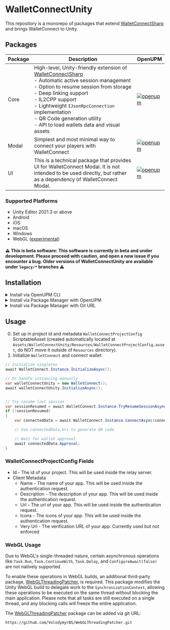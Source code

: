 
# WalletConnectUnity
This repository is a monorepo of packages that extend [WalletConnectSharp](https://github.com/WalletConnect/WalletConnectSharp) and brings WalletConnect to Unity.

## Packages
| Package | Description                                                                                                                                                                                                                                                                                                                                                                              | OpenUPM |
|---------|------------------------------------------------------------------------------------------------------------------------------------------------------------------------------------------------------------------------------------------------------------------------------------------------------------------------------------------------------------------------------------------|--------------|
| Core | High-level, Unity-friendly extension of [WalletConnectSharp](https://github.com/WalletConnect/WalletConnectSharp)<br>- Automatic active session management<br>- Option to resume session from storage<br>- Deep linking support<br>- IL2CPP support<br>- Lightweight `IJsonRpcConnection` implementation<br>- QR Code generation utility<br>- API to load wallets data and visual assets | [![openupm](https://img.shields.io/npm/v/com.walletconnect.core?label=openupm&registry_uri=https://package.openupm.com)](https://openupm.com/packages/com.walletconnect.core/) |
| Modal | Simplest and most minimal way to connect your players with WalletConnect                                                                                                                                                                                                                                                                                                                 | [![openupm](https://img.shields.io/npm/v/com.walletconnect.modal?label=openupm&registry_uri=https://package.openupm.com)](https://openupm.com/packages/com.walletconnect.modal/) |
| UI | This is a technical package that provides UI for WalletConnect Modal. It is not intended to be used directly, but rather as a dependency of WalletConnect Modal.                                                                                                                                                                                                                         | [![openupm](https://img.shields.io/npm/v/com.walletconnect.ui?label=openupm&registry_uri=https://package.openupm.com)](https://openupm.com/packages/com.walletconnect.ui/) |

### Supported Platforms
* Unity Editor 2021.3 or above
* Android
* iOS
* macOS
* Windows
* WebGL ([experimental](#webgl-usage))

#### :warning: **This is beta software**: This software is currently in beta and under development. Please proceed with caution, and open a new issue if you encounter a bug. Older versions of  WalletConnectUnity are available under `legacy/*` branches :warning:

## Installation
<details>
  <summary>Install via OpenUPM CLI</summary>

To install packages via OpenUPM, you need to have [Node.js](https://nodejs.org/en/) and [openupm-cli](https://openupm.com/docs/getting-started.html#installing-openupm-cli) installed. Once you have them installed, you can run the following commands:

- **WalletConnect Modal**:
  ```bash
  openupm add com.walletconnect.modal
  ```
- **WalletConnectUnity Core**:
  ```bash
  openupm add com.walletconnect.core
  ```
</details>

<details>
  <summary>Install via Package Manager with OpenUPM</summary>

0. Open `Advanced Project Settings` from the gear ⚙ menu located at the top right of the Package Manager’s toolbar
1. Add a new scoped registry with the following details:
   - Name: `OpenUPM`
   - URL: `https://package.openupm.com`
   - Scope(s): `com.walletconnect`
2. Press plus ➕ and then `Save` buttons
3. In the Package Manager windows open the add ➕  menu from the toolbar
4. Select `Add package by name...`
5. Enter the name of the package you want to install:
   - **WalletConnectUnity Modal**: `com.walletconnect.modal`
   - **WalletConnectUnity Core**: `com.walletconnect.core`
6. Press `Add` button

</details>

<details>
  <summary>Install via Package Manager with Git URL</summary>
 
  0. Open the add ➕  menu in the Package Manager’s toolbar
  1. Select `Add package from git URL...`
  2. Enter the package URL. Note that when installing via a git URL, the package manager won't install git dependencies automatically. Follow the error messages from the console and add all necessary packages manually
     - **WalletConnectUnity Modal**: `https://github.com/WalletConnect/WalletConnectUnity.git?path=Packages/com.walletconnect.modal`
     - **WalletConnectUnity UI**: `https://github.com/WalletConnect/WalletConnectUnity.git?path=Packages/com.walletconnect.ui`
     - **WalletConnectUnity Core**: `https://github.com/WalletConnect/WalletConnectUnity.git?path=Packages/com.walletconnect.core`
  3. Press `Add` button

  It's possible to lock the version of the package by adding `#{version}` at the end of the git URL, where `#{version}` is the git tag of the version you want to use. 
  For example, to install version `1.0.0` of WalletConnectUnity Modal, use the following URL: 
  ```
  https://github.com/WalletConnect/WalletConnectUnity.git?path=Packages/com.walletconnect.modal#modal/1.0.0
  ```
</details>

## Usage
0. Set up in  project id and metadata `WalletConnectProjectConfig` ScriptableAsset (created automatically located at `Assets/WalletConnectUnity/Resources/WalletConnectProjectConfig.asset`, do NOT move it outside of `Resources` directory).
1. Initialize `WalletConnect` and connect wallet:

```csharp
// Initialize singleton
await WalletConnect.Instance.InitializeAsync();

// Or handle instancing manually
var walletConnectUnity = new WalletConnect();
await walletConnectUnity.InitializeAsync();


// Try resume last session
var sessionResumed = await WalletConnect.Instance.TryResumeSessionAsync();              
if (!sessionResumed)                                                                         
{                                                                                            
    var connectedData = await WalletConnect.Instance.ConnectAsync(connectOptions);

    // Use connectedData.Uri to generate QR code

    // Wait for wallet approval
    await connectedData.Approval;                                                            
}                                                                                            
```

### WalletConnectProjectConfig Fields
* Id - The id of your project. This will be used inside the relay server.
* Client Metadata
  * Name - The name of your app. This will be used inside the authentication request.
  * Description - The description of your app. This will be used inside the authentication request.
  * Url - The url of your app. This will be used inside the authentication request.
  * Icons - The icons of your app. This will be used inside the authentication request.
  * Very Url - The verification URL of your app. Currently used but not enforced

### WebGL Usage
Due to WebGL's single-threaded nature, certain asynchronous operations like `Task.Run`, `Task.ContinueWith`, `Task.Delay`, and `ConfigureAwait(false)` are not natively supported. 

To enable these operations in WebGL builds, an additional third-party package, [WebGLThreadingPatcher](https://github.com/VolodymyrBS/WebGLThreadingPatcher), is required. This package modifies the Unity WebGL build to delegate work to the `SynchronizationContext`, allowing these operations to be executed on the same thread without blocking the main application. Please note that all tasks are still executed on a single thread, and any blocking calls will freeze the entire application.

The [WebGLThreadingPatcher](https://github.com/VolodymyrBS/WebGLThreadingPatcher) package can be added via git URL:
```
https://github.com/VolodymyrBS/WebGLThreadingPatcher.git
```